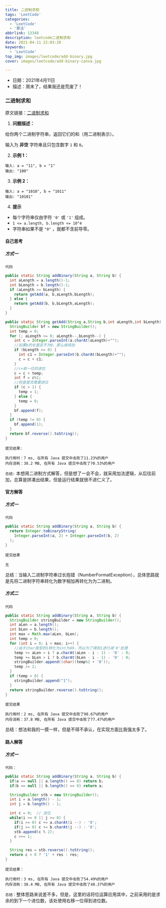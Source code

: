 ```yaml
---
title: 二进制求和
tags: 'LeetCode'
categories: 
  - 'LeetCode'
  - '算法'
abbrlink: 13348
description: leetcode二进制求和
date: 2021-04-11 22:03:28
keywords: 
  - 'LeetCode'
top_img: images/leetcode/add-binary.jpg
cover: images/leetcode/add-binary-canva.jpg

---
```


- 日期：2021年4月11日
- 描述：周末了，结果我还是荒废了！

### 二进制求和

原文链接：[二进制求和](https://leetcode-cn.com/problems/add-binary/)

1. **问题描述：**

给你两个二进制字符串，返回它们的和（用二进制表示）。

输入为 **非空** 字符串且只包含数字 `1` 和 `0`。

2. **示例 1：**

```
输入: a = "11", b = "1"
输出: "100"
```

3. **示例 2：**

```
输入: a = "1010", b = "1011"
输出: "10101"
```

4. **提示**

- 每个字符串仅由字符 `'0'` 或 `'1'` 组成。
- `1 <= a.length, b.length <= 10^4`
- 字符串如果不是 `"0"` ，就都不含前导零。

#### 自己思考

##### 方式一

`代码`

```java
public static String addBinary(String a, String b) {
  int aLength = a.length()-1;
  int bLength = b.length()-1;
  if (aLength >= bLength) {
    return getAdd(a, b,aLength,bLength);
  } else {
    return getAdd(b, b,bLength,aLength);
  }
}

public static String getAdd(String a,String b,int aLength,int bLength) {
  StringBuilder bf = new StringBuilder();
  int temp = 0;
  for (; aLength >= 0; aLength--,bLength--) {
    int c = Integer.parseInt(a.charAt(aLength)+"");
    //如果b的长度还不为0，那么继续加
    if (bLength >= 0) {
      int c1 = Integer.parseInt(b.charAt(bLength)+"");
      c = c + c1;
    }
    //c+前一位的进位
    c = c + temp;
    int f = c%2;
    //检查是否需要进位
    if (c > 1) {
      temp = 1;
    } else {
      temp = 0;
    }
    bf.append(f);
  }
  if (temp != 0) {
    bf.append(1);
  }
  return bf.reverse().toString();
}
```

`提交结果:`

```
执行用时：7 ms, 在所有 Java 提交中击败了11.23%的用户
内存消耗：38.2 MB, 在所有 Java 提交中击败了70.53%的用户
```

`总结:` 本想用二进制方式解答，但是想了一会不会，就采用加法逻辑，从后往前加，总算是拼凑出结果，但是运行结果就很不进仁义了。

#### 官方解答

##### 方式一

`代码`

```java
public static String addBinary(String a, String b) {
  return Integer.toBinaryString(
    Integer.parseInt(a, 2) + Integer.parseInt(b, 2)
  );
}
```

`提交结果`

```
无
```

总结：当输入二进制字符串过长抱错（NumberFormatException），总体思路就是先将二进制字符串转化为数字相加再转化为为二进制。

##### 方式二

`代码`

```java
public static String addBinary(String a, String b) {
  StringBuilder stringBuilder = new StringBuilder();
  int aLen = a.length();
  int bLen = b.length();
  int max = Math.max(aLen, bLen);
  int temp = 0;
  for (int i = 0; i < max; i++) {
    //由于char类型的1转化为int为49，所以为了得到1进行减'0'处理
    temp += aLen > i ? a.charAt(aLen - i - 1) - '0' : 0;
    temp += bLen > i ? b.charAt(bLen - i - 1) - '0' : 0;
    stringBuilder.append((char)(temp%2 + '0'));
    temp /= 2;
  }
  if (temp > 0) {
    stringBuilder.append("1");
  }
  return stringBuilder.reverse().toString();
}
```

`提交结果`

```
执行用时：2 ms, 在所有 Java 提交中击败了98.67%的用户
内存消耗：37.8 MB, 在所有 Java 提交中击败了77.47%的用户
```

总结：想法和我的一摸一样，但是不得不承认，在实现方面比我强太多了。

#### 路人解答

##### 方式一

`代码：`

```java
public static String addBinary(String a, String b) {
  if(a == null || a.length() == 0) return b;
  if(b == null || b.length() == 0) return a;

  StringBuilder stb = new StringBuilder();
  int i = a.length() - 1;
  int j = b.length() - 1;

  int c = 0;  // 进位
  while(i >= 0 || j >= 0) {
    if(i >= 0) c += a.charAt(i --) - '0';
    if(j >= 0) c += b.charAt(j --) - '0';
    stb.append(c % 2);
    c >>= 1;
  }

  String res = stb.reverse().toString();
  return c > 0 ? '1' + res : res;
}
```

`提交结果：`

```
执行用时：3 ms, 在所有 Java 提交中击败了54.49%的用户
内存消耗：38.4 MB, 在所有 Java 提交中击败了48.37%的用户
```

`总结：`整体思路来说差不多，但是，这里的话将位运算应用其中，之前采用的是求余的到下一个进位数，该处使用右移一位得到进位数。